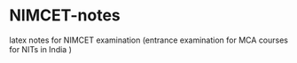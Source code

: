 # NIMCET-notes
latex notes for NIMCET examination (entrance examination for MCA courses for NITs in India  )
